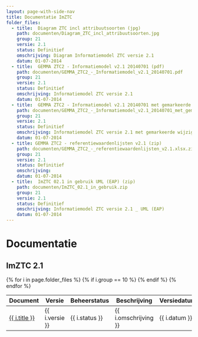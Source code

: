 ```yaml
---
layout: page-with-side-nav
title: Documentatie ImZTC
folder_files:
  - title:  Diagram ZTC incl attribuutsoorten (jpg)
    path: documenten/Diagram_ZTC_incl_attribuutsoorten.jpg
    group: 21
    versie: 2.1
    status: Definitief
    omschrijving: Diagram Informatiemodel ZTC versie 2.1
    datum: 01-07-2014
  - title:  GEMMA ZTC2 - Informatiemodel v2.1 20140701 (pdf)
    path: documenten/GEMMA_ZTC2_-_Informatiemodel_v2.1_20140701.pdf
    group: 21
    versie: 2.1
    status: Definitief
    omschrijving: Informatiemodel ZTC versie 2.1
    datum: 01-07-2014
  - title:  GEMMA ZTC2 - Informatiemodel v2.1 20140701 met gemarkeerde wijzigingen (pdf)
    path: documenten/GEMMA_ZTC2_-_Informatiemodel_v2.1_20140701_met_gemarkeerde_wijzigingen.pdf
    group: 21
    versie: 2.1
    status: Definitief
    omschrijving: Informatiemodel ZTC versie 2.1 met gemarkeerde wijzigingen t.o.v. versie 2.0
    datum: 01-07-2014
  - title: GEMMA ZTC2 - referentiewaardenlijsten v2.1 (zip)
    path: documenten/GEMMA_ZTC2_-_referentiewaardenlijsten_v2.1.xlsx.zip
    group: 21
    versie: 2.1
    status: Definitief
    omschrijving: 
    datum: 01-07-2014
  - title:  ImZTC 02.1 in gebruik UML (EAP) (zip)
    path: documenten/ImZTC_02.1_in_gebruik.zip
    group: 21
    versie: 2.1
    status: Definitief
    omschrijving: Informatiemodel ZTC versie 2.1 _ UML (EAP)
    datum: 01-07-2014
---
```


# Documentatie

## ImZTC 2.1

<table>
	<thead>
		<tr>
			<th>Document</th><th>Versie</th><th>Beheerstatus</th><th>Beschrijving</th><th>Versiedatum</th>
		</tr>
	</thead>
	<tbody>
		{% for i in page.folder_files %}
			{% if i.group == 10 %} 
				<tr>
					<td>
					  <a href="{{ i.path | base_url }}">
						{{ i.title }}
					  </a>
					</td>
					<td>{{ i.versie }}</td>
					<td>{{ i.status }}</td>
					<td>{{ i.omschrijving }}</td>
					<td>{{ i.datum }}</td>
				</tr>
			{% endif %} 
		{% endfor %}
	</tbody>
</table>
